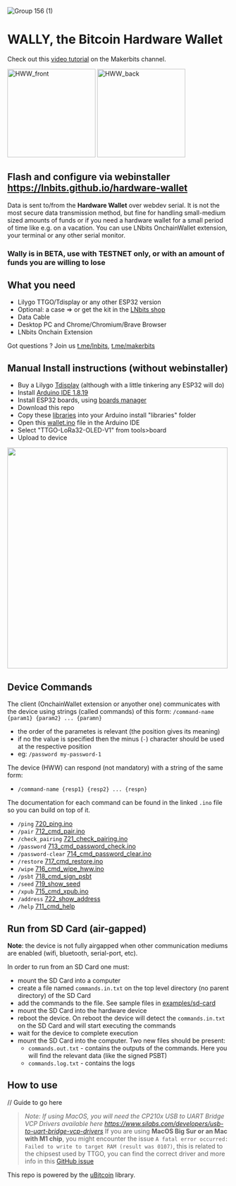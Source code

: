 
![Group 156 (1)](https://github.com/arbadacarbaYK/hardware-wallet/assets/63317640/6136bcf2-ddcb-4507-a0dd-2b388f89a69c)

# WALLY, the Bitcoin Hardware Wallet 

Check out this [video tutorial](https://www.youtube.com/watch?v=uMg598-3wIk) on the Makerbits channel.

<img src="https://github.com/lnbits/hardware-wallet/assets/63317640/a9942720-b3e0-45a0-8f39-7211c4969cb5" alt="HWW_front" width="200">
<img src="https://github.com/lnbits/hardware-wallet/assets/63317640/8dc3dc21-2820-4fcd-a12c-7f0e2d96943c" alt="HWW_back" width="200">

## Flash and configure via webinstaller https://lnbits.github.io/hardware-wallet

Data is sent to/from the **Hardware Wallet** over webdev serial. It is not the most secure data transmission method, but fine for handling small-medium sized amounts of funds or if you need a hardware wallet for a small period of time like e.g. on a vacation. 
You can use LNbits OnchainWallet extension, your terminal or any other serial monitor.


### Wally is in BETA, use with TESTNET only, or with an amount of funds you are willing to lose 

## What you need
- Lilygo TTGO/Tdisplay or any other ESP32 version
- Optional: a case
=> or get the kit in the [LNbits shop](https://shop.lnbits.com/product-category/hardware/hardware-wallets)
- Data Cable
- Desktop PC and Chrome/Chromium/Brave Browser
- LNbits Onchain Extension

Got questions ? Join us <a href="https://t.me/lnbits">t.me/lnbits</a>, <a href="https://t.me/makerbits">t.me/makerbits</a>


## Manual Install instructions (without webinstaller)

- Buy a Lilygo <a href="https://www.aliexpress.com/item/33048962331.html">Tdisplay</a> (although with a little tinkering any ESP32 will do) 
- Install <a href="https://www.arduino.cc/en/software">Arduino IDE 1.8.19</a>
- Install ESP32 boards, using <a href="https://docs.espressif.com/projects/arduino-esp32/en/latest/installing.html#installing-using-boards-manager">boards manager</a>
- Download this repo
- Copy these <a href="libraries">libraries</a> into your Arduino install "libraries" folder
- Open this <a href="wallet/wallet.ino">wallet.ino</a> file in the Arduino IDE
- Select "TTGO-LoRa32-OLED-V1" from tools>board
- Upload to device

<img style="width:500px;" src="https://user-images.githubusercontent.com/33088785/180316957-4f99d7e9-9820-4302-9dde-ba555cb04729.png">

## Device Commands
The client (OnchainWallet extension or anyother one) communicates with the device using strings (called commands) of this form:
`/command-name {param1} {param2} ... {paramn}`
 - the order of the parametes is relevant (the position gives its meaning)
 - if no the value is specified then the minus (`-`) character should be used at the respective position
 - eg: `/password my-password-1`

 The device (HWW) can respond (not mandatory) with a string of the same form: 
  - `/command-name {resp1} {resp2} ... {respn}`

The documentation for each command can be found in the linked `.ino` file so you can build on top of it.

 - `/ping` [720_ping.ino](https://github.com/lnbits/hardware-wallet/blob/main/wallet/720_ping.ino)
 - `/pair` [712_cmd_pair.ino](https://github.com/lnbits/hardware-wallet/blob/main/wallet/712_cmd_pair.ino)
 - `/check_pairing` [721_check_pairing.ino](https://github.com/lnbits/hardware-wallet/blob/main/wallet/721_check_pairing.ino)
 - `/password` [713_cmd_password_check.ino](https://github.com/lnbits/hardware-wallet/blob/main/wallet/713_cmd_password_check.ino)
 - `/password-clear` [714_cmd_password_clear.ino](https://github.com/lnbits/hardware-wallet/blob/main/wallet/714_cmd_password_clear.ino)
 - `/restore` [717_cmd_restore.ino](https://github.com/lnbits/hardware-wallet/blob/main/wallet/717_cmd_restore.ino)
 - `/wipe` [716_cmd_wipe_hww.ino](https://github.com/lnbits/hardware-wallet/blob/main/wallet/716_cmd_wipe_hww.ino)
 - `/psbt` [718_cmd_sign_psbt](https://github.com/lnbits/hardware-wallet/blob/main/wallet/718_cmd_sign_psbt.ino)
 - `/seed` [719_show_seed](https://github.com/lnbits/hardware-wallet/blob/main/wallet/719_show_seed.ino)
 - `/xpub` [715_cmd_xpub.ino](https://github.com/lnbits/hardware-wallet/blob/main/wallet/715_cmd_xpub.ino)
 - `/address` [722_show_address](https://github.com/lnbits/hardware-wallet/blob/main/wallet/722_show_address.ino)
 - `/help` [711_cmd_help](https://github.com/lnbits/hardware-wallet/blob/main/wallet/711_cmd_help.ino)


 ## Run from SD Card (air-gapped)
 **Note**: the device is not fully airgapped when other communication mediums are enabled (wifi, bluetooth, serial-port, etc).

 In order to run from an SD Card one must:
  - mount the SD Card into a computer
  - create a file named `commands.in.txt` on the top level directory (no parent directory) of the SD Card
  - add the commands to the file. See sample files in [examples/sd-card](https://github.com/lnbits/hardware-wallet/tree/main/examples/sd-card)
  - mount the SD Card into the hardware device
  - reboot the device. On reboot the device will detect the `commands.in.txt` on the SD Card and will start executing the commands
  - wait for the device to complete execution
  - mount the SD Card into the computer. Two new files should be present:
     - `commands.out.txt` - contains the outputs of the commands. Here you will find the relevant data (like the signed PSBT)
     - `commands.log.txt` - contains the logs
## How to use
// Guide to go here

> _Note: If using MacOS, you will need the CP210x USB to UART Bridge VCP Drivers available here https://www.silabs.com/developers/usb-to-uart-bridge-vcp-drivers_
> If you are using **MacOS Big Sur or an Mac with M1 chip**, you might encounter the issue `A fatal error occurred: Failed to write to target RAM (result was 0107)`, this is related to the chipsest used by TTGO, you can find the correct driver and more info in this <a href="https://github.com/Xinyuan-LilyGO/LilyGo-T-Call-SIM800/issues/139#issuecomment-904390716">GitHub issue</a>

This repo is powered by the <a href="https://www.arduino.cc/reference/en/libraries/ubitcoin/">uBitcoin</a> library.
